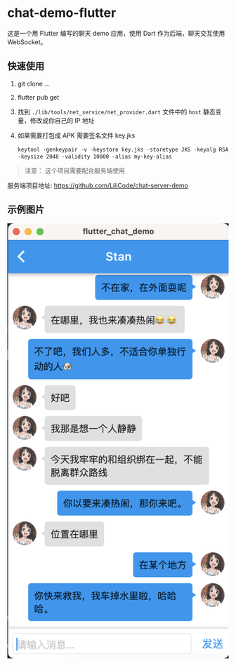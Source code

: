 # chat-demo-flutter

这是一个用 Flutter 编写的聊天 demo 应用，使用 Dart 作为后端，聊天交互使用 WebSocket。

## 快速使用 

1. git clone ...
2. flutter pub get
3. 找到 `./lib/tools/net_service/net_provider.dart` 文件中的 `host` 静态变量，修改成你自己的 IP 地址
4. 如果需要打包成 APK 需要签名文件 key.jks

    ```shell
    keytool -genkeypair -v -keystore key.jks -storetype JKS -keyalg RSA -keysize 2048 -validity 10000 -alias my-key-alias
    ```

>注意： 这个项目需要配合服务端使用

服务端项目地址: <https://github.com/LiliCode/chat-server-demo>

## 示例图片

![示例](./demo-image.png)